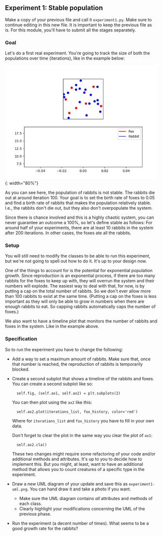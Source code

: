 ## Experiment 1: Stable population

Make a copy of your previous file and call it `experiment1.py`. Make sure to continue editing in this new file. It is important to keep the previous file as is. For this module, you'll have to submit all the stages separately.

### Goal

Let's do a first real experiment. You're going to track the size of both the populations over time (iterations), like in the example below:

![](phase9.gif){: width="80%"}

As you can see here, the population of rabbits is not stable. The rabbits die out at around iteration 100. Your goal is to set the birth rate of foxes to 0.05 and find a birth rate of rabbits that makes the population relatively stable. I.e., the rabbits don't die out, but they also don't overpopulate the system.

Since there is chance involved and this is a highly chaotic system, you can never guarantee an outcome a 100%, so let's define stable as follows: For around half of your experiments, there are at least 10 rabbits in the system after 200 iterations. In other cases, the foxes ate all the rabbits.

### Setup

You will still need to modify the classes to be able to run this experiment, but we're not going to spell out how to do it. It's up to your design now.

One of the things to account for is the potential for exponential population growth. Since reproduction is an exponential process, if there are too many rabbits for the foxes to keep up with, they will overrun the system and their numbers will explode. The easiest way to deal with that, for now, is by putting a cap on the total number of rabbits. So we don't ever allow more than 100 rabbits to exist at the same time. (Putting a cap on the foxes is less important as they will only be able to grow in numbers when there are enough rabbits to eat. So capping rabbits automatically caps the number of foxes.)

We also want to have a timeline plot that monitors the number of rabbits and foxes in the system. Like in the example above.

### Specification

So to run the experiment you have to change the following:

* Add a way to set a maximum amount of rabbits. Make sure that, once that number is reached, the reproduction of rabbits is temporarily blocked.
* Create a second subplot that shows a timeline of the rabbits and foxes. You can create a second subplot like so:

        self.fig, (self.ax1, self.ax2) = plt.subplots(2)

    You can then plot using the `ax2` like this:

        self.ax2.plot(iterations_list, fox_history, color='red')

    Where for `iterations_list` and `fox_history` you have to fill in your own data.

    Don't forget to clear the plot in the same way you clear the plot of `ax1`:

        self.ax2.cla()

    These two changes might require some refactoring of your code and/or additional methods and attributes. It's up to you to decide how to implement this. But you might, at least, want to have an additional method that allows you to count creatures of a specific type in the experiment.
* Draw a new UML diagram of your update and save this as `experiment1-uml.png`. You can hand draw it and take a photo if you want.
    * Make sure the UML diagram contains *all* attributes and methods of each class.
    * Clearly highlight your modifications concerning the UML of the previous phase.
* Run the experiment (a decent number of times). What seems to be a good growth rate for the rabbits?
